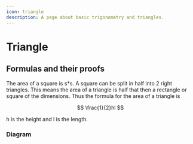 ```yaml
---
icon: triangle
description: A page about basic trigonometry and triangles.
---
```


# Triangle

## Formulas and their proofs

The area of a square is s\*s. A square can be split in half into 2 right triangles. This means the area of a triangle is half that then a rectangle or square of the dimensions. Thus the formula for the area of a triangle is

$$
\frac{1}{2}hl
$$

h is the height and l is the length.



### Diagram
